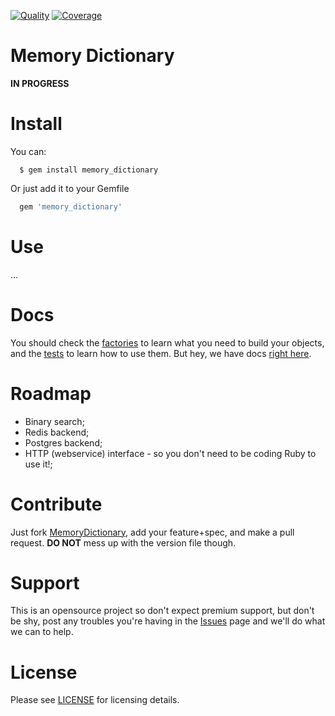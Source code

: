 [![Quality](https://codeclimate.com/github/leghoo/memory-dictionary.png)](https://codeclimate.com/github/leghoo/memory-dictionary) [![Coverage](https://codeclimate.com/github/leghoo/memory-dictionary/coverage.png)](https://codeclimate.com/github/leghoo/memory-dictionary)

Memory Dictionary
=================

**IN PROGRESS**

Install
=======

You can:
```
  $ gem install memory_dictionary
```

Or just add it to your Gemfile
```ruby
  gem 'memory_dictionary'
```

Use
===

...

Docs
====
You should check the [factories](https://github.com/leghoo/memory_dictionary/tree/master/spec/factories) to learn what you need to build your objects, and the [tests](https://github.com/leghoo/memory_dictionary/tree/master/spec/MemoryDictionary) to learn how to use them. But hey, we have docs [right here](http://rdoc.info/github/leghoo/memory_dictionary/master/frames).

Roadmap
=======

- Binary search;
- Redis backend;
- Postgres backend;
- HTTP (webservice) interface - so you don't need to be coding Ruby to use it!;

Contribute
==========

Just fork [MemoryDictionary](https://github.com/leghoo/memory_dictionary), add your feature+spec, and make a pull request. **DO NOT** mess up with the version file though.
  
Support
=======

This is an opensource project so don't expect premium support, but don't be shy, post any troubles you're having in the [Issues](https://github.com/leghoo/memory_dictionary/issues) page and we'll do what we can to help.

License
=======

Please see [LICENSE](https://github.com/leghoo/memory_dictionary/blob/master/LICENSE) for licensing details.
